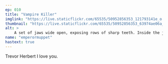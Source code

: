 ```yaml
---
ep: 010
title: "Vampire Killer"
imglink: "https://live.staticflickr.com/65535/50952856353_121793141e_o.jpg"
thumbnail: "https://live.staticflickr.com/65535/50952856353_63974ae06a_q.jpg"
alt: >
    A set of jaws wide open, exposing rows of sharp teeth. Inside the jaws there is the black silhouette of a person (Trevor Herbert), he is holding two wooden stakes, and flanked by the words 'Vampire Killer'
name: "emperormuppet"
hastext: true
---
```

Trevor Herbert I love you.